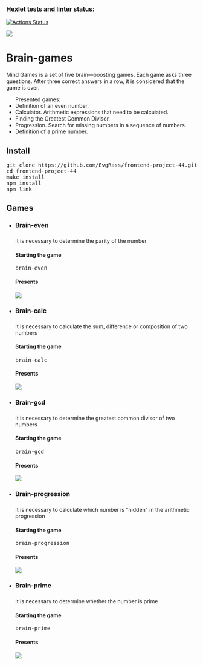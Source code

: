### Hexlet tests and linter status:
[![Actions Status](https://github.com/EvgRass/frontend-project-44/workflows/hexlet-check/badge.svg)](https://github.com/EvgRass/frontend-project-44/actions)

<a href="https://codeclimate.com/github/EvgRass/frontend-project-44/maintainability"><img src="https://api.codeclimate.com/v1/badges/79abe00dac9ab19dcd9a/maintainability" /></a>

<h1>Brain-games</h1>

<p>Mind Games is a set of five brain—boosting games. Each game asks three questions. After three correct answers in a row, it is considered that the game is over.</p>
<ul>Presented games:
<li>Definition of an even number.</li>
<li>Calculator. Arithmetic expressions that need to be calculated.</li>
<li>Finding the Greatest Common Divisor.</li>
<li>Progression. Search for missing numbers in a sequence of numbers.</li>
<li>Definition of a prime number.</li>
</ul>

<h2>Install</h2>

<pre>
git clone https://github.com/EvgRass/frontend-project-44.git
cd frontend-project-44
make install
npm install
npm link
</pre>


<h2>Games</h2>

<ul>

<li><h3>Brain-even<h3></li>

<p>It is necessary to determine the parity of the number</p>

<h4>Starting the game</h4>

<pre>brain-even</pre>

<h4>Presents</h4>
<p><a href="https://asciinema.org/a/pR0RyTs15lrXl8iYXfh1AxxzB" target="_blank"><img src="https://asciinema.org/a/pR0RyTs15lrXl8iYXfh1AxxzB.svg" /></a></p>


<li><h3>Brain-calc<h3></li>
<p>It is necessary to calculate the sum, difference or composition of two numbers</p>

<h4>Starting the game</h4>

<pre>brain-calc</pre>

<h4>Presents</h4>
<p><a href="https://asciinema.org/a/ew3lO6qxymLacokC0XYd8MW1e" target="_blank"><img src="https://asciinema.org/a/ew3lO6qxymLacokC0XYd8MW1e.svg" /></a></p>


<li><h3>Brain-gcd<h3></li>

<p>It is necessary to determine the greatest common divisor of two numbers</p>

<h4>Starting the game</h4>

<pre>brain-gcd</pre>

<h4>Presents</h4>
<p><a href="https://asciinema.org/a/rrc1rtO5XHijNunP8XAb3s1pF" target="_blank"><img src="https://asciinema.org/a/rrc1rtO5XHijNunP8XAb3s1pF.svg" /></a></p>


<li><h3>Brain-progression<h3></li>

<p>It is necessary to calculate which number is "hidden" in the arithmetic progression</p>

<h4>Starting the game</h4>

<pre>brain-progression</pre>

<h4>Presents</h4>
<p><a href="https://asciinema.org/a/5svctOAUGbDYSQBak3BB11jQA" target="_blank"><img src="https://asciinema.org/a/5svctOAUGbDYSQBak3BB11jQA.svg" /></a></p>


<li><h3>Brain-prime<h3></li>

<p>It is necessary to determine whether the number is prime</p>

<h4>Starting the game</h4>

<pre>brain-prime</pre>

<h4>Presents</h4>
<p><a href="https://asciinema.org/a/hwUCtopketRNGfDx02iCbO86J" target="_blank"><img src="https://asciinema.org/a/hwUCtopketRNGfDx02iCbO86J.svg" /></a></p>
</ul>